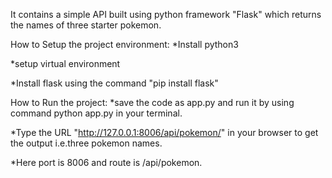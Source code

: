 It contains a simple API built using python framework "Flask" which returns the names of three starter pokemon.

How to Setup the project environment:
*Install python3

*setup virtual environment

*Install flask using the command "pip install flask"

How to Run the project:
*save the code as app.py and run it by using command python app.py in your terminal.

*Type the URL "http://127.0.0.1:8006/api/pokemon/" in your browser to get the output i.e.three pokemon names.

*Here port is 8006 and route is /api/pokemon.

